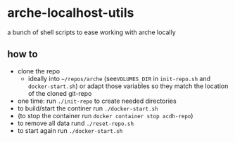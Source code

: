 # arche-localhost-utils

a bunch of shell scripts to ease working with arche locally


## how to

* clone the repo
  * ideally into `~/repos/arche` (see`VOLUMES_DIR` in `init-repo.sh` and `docker-start.sh`) or adapt those variables so they match the location of the cloned git-repo
* one time: run `./init-repo` to create needed directories 
* to build/start the continer run `./docker-start.sh`
* (to stop the container run `docker container stop acdh-repo`)
* to remove all data rund `./reset-repo.sh`
* to start again run `./docker-start.sh`

